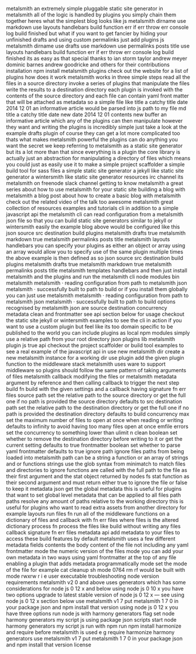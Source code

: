 metalsmith an extremely simple pluggable static site generator in metalsmith all of the logic is handled by plugins you simply chain them together heres what the simplest blog looks like js metalsmith dirname use markdown use layouts handlebars build function err if err throw err console log build finished but what if you want to get fancier by hiding your unfinished drafts and using custom permalinks just add plugins js metalsmith dirname use drafts use markdown use permalinks posts title use layouts handlebars build function err if err throw err console log build finished its as easy as that special thanks to ian storm taylor andrew meyer dominic barnes andrew goodricke and others for their contributions installation npm install metalsmith plugins check out the website for a list of plugins how does it work metalsmith works in three simple steps read all the files in a source directory invoke a series of plugins that manipulate the files write the results to a destination directory each plugin is invoked with the contents of the source directory and each file can contain yaml front matter that will be attached as metadata so a simple file like title a catchy title date 2014 12 01 an informative article would be parsed into js path to my file md title a catchy title date new date 2014 12 01 contents new buffer an informative article which any of the plugins can then manipulate however they want and writing the plugins is incredibly simple just take a look at the example drafts plugin of course they can get a lot more complicated too thats what makes metalsmith powerful the plugins can do anything you want the secret we keep referring to metalsmith as a static site generator but its a lot more than that since everything is a plugin the core library is actually just an abstraction for manipulating a directory of files which means you could just as easily use it to make a simple project scaffolder a simple build tool for sass files a simple static site generator a jekyll like static site generator a wintersmith like static site generator resources irc channel its metalsmith on freenode slack channel getting to know metalsmith a great series about how to use metalsmith for your static site building a blog with metalsmith a blog post about how to create a basic blog with metalsmith check out the related video of the talk too awesome metalsmith great collection of resources examples and tutorials cli in addition to a simple javascript api the metalsmith cli can read configuration from a metalsmith json file so that you can build static site generators similar to jekyll or wintersmith easily the example blog above would be configured like this json source src destination build plugins metalsmith drafts true metalsmith markdown true metalsmith permalinks posts title metalsmith layouts handlebars you can specify your plugins as either an object or array using an array would allow you to specify use of the same plugin multiple times the above example is then defined as so json source src destination build plugins metalsmith drafts true metalsmith markdown true metalsmith permalinks posts title metalsmith templates handlebars and then just install metalsmith and the plugins and run the metalsmith cli node modules bin metalsmith metalsmith · reading configuration from path to metalsmith json metalsmith · successfully built to path to build or if you install them globally you can just use metalsmith metalsmith · reading configuration from path to metalsmith json metalsmith · successfully built to path to build options recognised by metalsmith json are source destination concurrency metadata clean and frontmatter see api section below for usage checkout the static site jekyll or wintersmith examples to see the cli in action if you want to use a custom plugin but feel like its too domain specific to be published to the world you can include plugins as local npm modules simply use a relative path from your root directory json plugins lib metalsmith plugin js true api checkout the project scaffolder or build tool examples to see a real example of the javascript api in use new metalsmith dir create a new metalsmith instance for a working dir use plugin add the given plugin function to the middleware stack metalsmith uses ware to support middleware so plugins should follow the same pattern of taking arguments of files metalsmith callback modifying the files or metalsmith metadata argument by reference and then calling callback to trigger the next step build fn build with the given settings and a callback having signature fn err files source path set the relative path to the source directory or get the full one if no path is provided the source directory defaults to src destination path set the relative path to the destination directory or get the full one if no path is provided the destination directory defaults to build concurrency max set the maximum number of files to open at once when reading or writing defaults to infinity to avoid having too many files open at once emfile errors set the concurrency to something lower than ulimit n clean boolean set whether to remove the destination directory before writing to it or get the current setting defaults to true frontmatter boolean set whether to parse yaml frontmatter defaults to true ignore path ignore files paths from being loaded into metalsmith path can be a string a function or an array of strings and or functions strings use the glob syntax from minimatch to match files and directories to ignore functions are called with the full path to the file as their first argument and the stat object returned by nodes fs stat function as their second argument and must return either true to ignore the file or false to keep it metadata json get the global metadata this is useful for plugins that want to set global level metadata that can be applied to all files path paths resolve any amount of paths relative to the working directory this is useful for plugins who want to read extra assets from another directory for example layouts run files fn run all of the middleware functions on a dictionary of files and callback with fn err files where files is the altered dictionary process fn process the files like build without writing any files callback signature fn err files metadata api add metadata to your files to access these build features by default metalsmith uses a few different metadata fields contents the body content of the file not including any yaml frontmatter mode the numeric version of the files mode you can add your own metadata in two ways using yaml frontmatter at the top of any file enabling a plugin that adds metadata programmatically mode set the mode of the file for example cat cleanup sh mode 0764 rm rf would be built with mode rwxrw r i e user executable troubleshooting node version requirements metalsmith v2 0 and above uses generators which has some considerations for node js 0 12 x and below using node js 0 10 x you have two options upgrade to latest stable version of node js 0 12 x — see using node js 0 12 x section below use metalsmith v1 7 put metalsmith 1 7 0 in your package json and npm install that version using node js 0 12 x you have three options run node js with harmony generators flag set node harmony generators my script js using package json scripts start node harmony generators my script js run with npm run npm install harmonize and require before metalsmith is used e g require harmonize harmony generators use metalsmith v1 7 put metalsmith 1 7 0 in your package json and npm install that version license